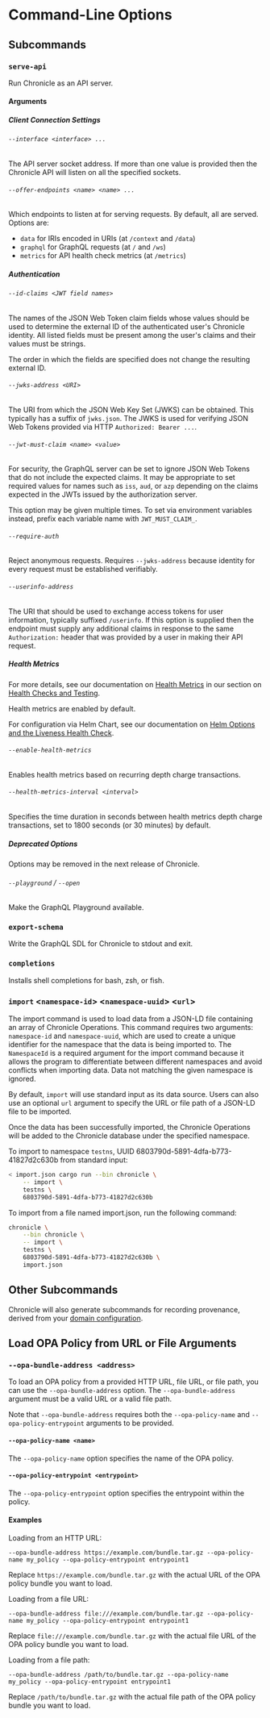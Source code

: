 # Command-Line Options

## Subcommands

### `serve-api`

Run Chronicle as an API server.

#### Arguments

##### Client Connection Settings

###### `--interface <interface> ...`

The API server socket address. If more than one value is provided then the
Chronicle API will listen on all the specified sockets.

###### `--offer-endpoints <name> <name> ...`

Which endpoints to listen at for serving requests. By default, all are served.
Options are:

- `data` for IRIs encoded in URIs (at `/context` and `/data`)
- `graphql` for GraphQL requests (at `/` and `/ws`)
- `metrics` for API health check metrics (at `/metrics`)

##### Authentication

###### `--id-claims <JWT field names>`

The names of the JSON Web Token claim fields whose values should be used to
determine the external ID of the authenticated user's Chronicle identity. All
listed fields must be present among the user's claims and their values must
be strings.

The order in which the fields are specified does not change the resulting
external ID.

###### `--jwks-address <URI>`

The URI from which the JSON Web Key Set (JWKS) can be obtained.
This typically has a suffix of `jwks.json`.
The JWKS is used for verifying JSON Web Tokens provided via HTTP
`Authorized: Bearer ...`.

###### `--jwt-must-claim <name> <value>`

For security, the GraphQL server can be set to ignore JSON Web Tokens that
do not include the expected claims. It may be appropriate to set required
values for names such as `iss`, `aud`, or `azp` depending on the claims
expected in the JWTs issued by the authorization server.

This option may be given multiple times. To set via environment variables
instead, prefix each variable name with `JWT_MUST_CLAIM_`.

###### `--require-auth`

Reject anonymous requests. Requires `--jwks-address` because identity for
every request must be established verifiably.

###### `--userinfo-address`

The URI that should be used to exchange access tokens for user information,
typically suffixed `/userinfo`. If this option is supplied then the endpoint
must supply any additional claims in response to the same `Authorization:`
header that was provided by a user in making their API request.

##### Health Metrics

For more details, see our documentation on
[Health Metrics](./health-checks-and-testing#health-metrics) in
our section on [Health Checks and Testing](./health-checks-and-testing).

Health metrics are enabled by default.

For configuration via Helm Chart, see our documentation on
[Helm Options and the Liveness Health Check](./helm-options.md#health-metrics).

###### `--enable-health-metrics`

Enables health metrics based on recurring depth charge transactions.

###### `--health-metrics-interval <interval>`

Specifies the time duration in seconds between health metrics depth charge
transactions, set to 1800 seconds (or 30 minutes) by default.

##### Deprecated Options

Options may be removed in the next release of Chronicle.

###### `--playground` / `--open`

Make the GraphQL Playground available.

### `export-schema`

Write the GraphQL SDL for Chronicle to stdout and exit.

### `completions`

Installs shell completions for bash, zsh, or fish.

### `import` <`namespace-id`> <`namespace-uuid`> <`url`>

The import command is used to load data from a JSON-LD file containing an
array of Chronicle Operations. This command requires two arguments:
`namespace-id` and `namespace-uuid`, which are used to create a unique
identifier for the namespace that the data is being imported to. The
`NamespaceId` is a required argument for the import command because it
allows the program to differentiate between different namespaces and avoid
conflicts when importing data. Data not matching the given namespace is
ignored.

By default, `import` will use standard input as its data source. Users can
also use an optional `url` argument to specify the URL or file path of a
JSON-LD file to be imported.

Once the data has been successfully imported, the Chronicle Operations will
be added to the Chronicle database under the specified namespace.

To import to namespace `testns`, UUID 6803790d-5891-4dfa-b773-41827d2c630b
from standard input:

```bash
< import.json cargo run --bin chronicle \
    -- import \
    testns \
    6803790d-5891-4dfa-b773-41827d2c630b
```

To import from a file named import.json, run the following command:

```bash
chronicle \
    --bin chronicle \
    -- import \
    testns \
    6803790d-5891-4dfa-b773-41827d2c630b \
    import.json
```

## Other Subcommands

Chronicle will also generate subcommands for recording provenance, derived from
your [domain configuration](./domain_modeling.md).

## Load OPA Policy from URL or File Arguments

### `--opa-bundle-address <address>`

To load an OPA policy from a provided HTTP URL, file URL, or file path, you can
use the `--opa-bundle-address` option. The `--opa-bundle-address` argument must
be a valid URL or a valid file path.

Note that `--opa-bundle-address` requires both the `--opa-policy-name` and
`--opa-policy-entrypoint` arguments to be provided.

#### `--opa-policy-name <name>`

The `--opa-policy-name` option specifies the name of the OPA policy.

#### `--opa-policy-entrypoint <entrypoint>`

The `--opa-policy-entrypoint` option specifies the entrypoint within the policy.

#### Examples

Loading from an HTTP URL:

```text
--opa-bundle-address https://example.com/bundle.tar.gz --opa-policy-name my_policy --opa-policy-entrypoint entrypoint1
```

Replace `https://example.com/bundle.tar.gz` with the actual URL of the OPA policy
bundle you want to load.

Loading from a file URL:

```text
--opa-bundle-address file:///example.com/bundle.tar.gz --opa-policy-name my_policy --opa-policy-entrypoint entrypoint1
```

Replace `file:///example.com/bundle.tar.gz` with the actual file URL of the OPA
policy bundle you want to load.

Loading from a file path:

```text
--opa-bundle-address /path/to/bundle.tar.gz --opa-policy-name my_policy --opa-policy-entrypoint entrypoint1
```

Replace `/path/to/bundle.tar.gz` with the actual file path of the OPA policy
bundle you want to load.
